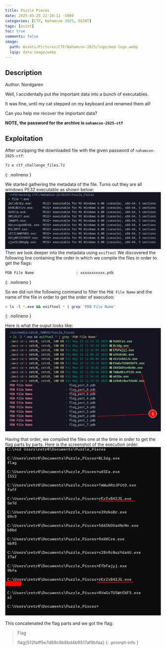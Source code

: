 ```yaml
---
title: Puzzle Pieces
date: 2025-05-25 22:10:11 -5000
categories: [CTF, Nahamcon 2025, OSINT]
tags: [osint]
toc: true
comments: false
image:
  path: Assets/Pictures/CTF/Nahamcon-2025/logo/mod-logo.webp
  lqip: data:image/webp
---
```


## Description
Author: Nordgaren  
  
Well, I accidentally put the important data into a bunch of executables.  
  
It was fine, until my cat stepped on my keyboard and renamed them all!  
  
Can you help me recover the important data?

**NOTE, the password for the archive is `nahamcon-2025-ctf`**

## Exploitation

After unzipping the downloaded file with the given password of `nahamcon-2025-ctf`:
```bash
7z e ctf_challenge_files.7z
```
{: .nolineno }

We started gathering the metadata of the file. Turns out they are all windows PE32 executable as shown below:
![metadata](Assets/Pictures/CTF/Nahamcon-2025/files-metadata.png)
Then we look deeper into the metadata using `exiftool`
We discovered the following line containing the order in which we compile the files in order to get the flags:
```bash
PDB File Name                   : xxxxxxxxxxx.pdb
```
{: .nolineno }

So we did run the following command to filter the `PDB File Name` and the name of the file in order to get the order of execution:
```bash
> ls -l *.exe && exiftool * | grep 'PDB File Name'
```
{: .nolineno }

Here is what the ouput looks like:
![execution-order](Assets/Pictures/CTF/Nahamcon-2025/filtering.png)

Having that order, we compiled the files one at the time in order to get the flag parts by parts.
Here is the screenshot of the execution order:
![execution-order](Assets/Pictures/CTF/Nahamcon-2025/flag-disclosed.png)

This concatenated the flag parts and we got the flag:

> Flag
>
> flag{512faff5e7d89c9b8bd4b9517af9bfaa}
{: .prompt-info }

